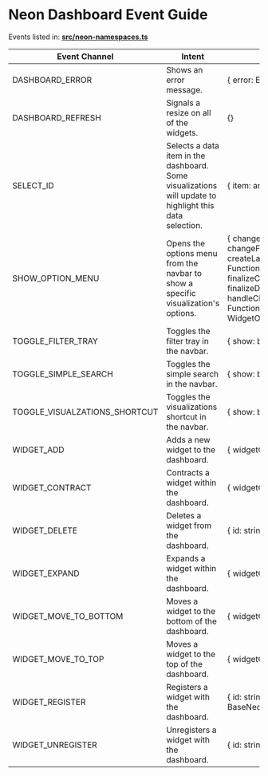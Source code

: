 # Neon Dashboard Event Guide

Events listed in:  [**src/neon-namespaces.ts**](./src/neon-namespaces.ts)

Event Channel | Intent | Event Payload
--------------|--------|--------------
DASHBOARD_ERROR | Shows an error message. | { error: Error, message: string }
DASHBOARD_REFRESH | Signals a resize on all of the widgets. | {}
SELECT_ID | Selects a data item in the dashboard.  Some visualizations will update to highlight this data selection. | { item: any, metadata: any }
SHOW_OPTION_MENU | Opens the options menu from the navbar to show a specific visualization's options. | { changeData: Function, changeFilterData: Function, createLayer: Function, deleteLayer: Function, exportData: Function, finalizeCreateLayer: Function, finalizeDeleteLayer: Function, handleChangeSubcomponentType: Function, options: WidgetOptionCollection }
TOGGLE_FILTER_TRAY | Toggles the filter tray in the navbar. | { show: boolean }
TOGGLE_SIMPLE_SEARCH | Toggles the simple search in the navbar. | { show: boolean }
TOGGLE_VISUALZATIONS_SHORTCUT | Toggles the visualizations shortcut in the navbar. | { show: boolean }
WIDGET_ADD | Adds a new widget to the dashboard. | { widgetGridItem: NeonGridItem }
WIDGET_CONTRACT | Contracts a widget within the dashboard. | { widgetGridItem: NeonGridItem }
WIDGET_DELETE | Deletes a widget from the dashboard. | { id: string }
WIDGET_EXPAND | Expands a widget within the dashboard. | { widgetGridItem: NeonGridItem }
WIDGET_MOVE_TO_BOTTOM | Moves a widget to the bottom of the dashboard. | { widgetGridItem: NeonGridItem }
WIDGET_MOVE_TO_TOP | Moves a widget to the top of the dashboard. | { widgetGridItem: NeonGridItem }
WIDGET_REGISTER | Registers a widget with the dashboard. | { id: string, widget: BaseNeonComponent }
WIDGET_UNREGISTER | Unregisters a widget with the dashboard. | { id: string }
